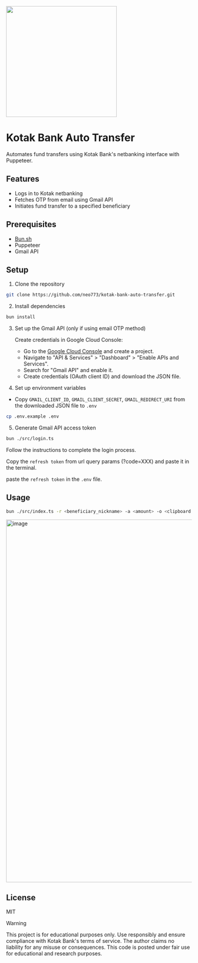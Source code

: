 <img src="https://github.com/user-attachments/assets/532f3dbf-0ce5-49d4-823c-798d41492b19" width="300"/>

# Kotak Bank Auto Transfer

Automates fund transfers using Kotak Bank's netbanking interface with Puppeteer.

## Features

- Logs in to Kotak netbanking
- Fetches OTP from email using Gmail API
- Initiates fund transfer to a specified beneficiary

## Prerequisites

- [Bun.sh](https://bun.sh/)
- Puppeteer
- Gmail API

## Setup

1. Clone the repository

```bash
git clone https://github.com/neo773/kotak-bank-auto-transfer.git
```

2. Install dependencies

```bash
bun install
```

3. Set up the Gmail API (only if using email OTP method)

   Create credentials in Google Cloud Console:

   - Go to the [Google Cloud Console](https://console.cloud.google.com/) and create a project.
   - Navigate to "API & Services" > "Dashboard" > "Enable APIs and Services".
   - Search for "Gmail API" and enable it.
   - Create credentials (OAuth client ID) and download the JSON file.

4. Set up environment variables

- Copy `GMAIL_CLIENT_ID`, `GMAIL_CLIENT_SECRET`, `GMAIL_REDIRECT_URI` from the downloaded JSON file to `.env`

```bash
cp .env.example .env
```

5. Generate Gmail API access token

```bash
bun ./src/login.ts
```

Follow the instructions to complete the login process.

Copy the `refresh token` from url query params (?code=XXX) and paste it in the terminal.

paste the `refresh token` in the `.env` file.

## Usage

```bash
bun ./src/index.ts -r <beneficiary_nickname> -a <amount> -o <clipboard|email>
```

<img width="981" alt="image" src="https://github.com/user-attachments/assets/d09dec07-52b3-4d66-94e9-4bc268c58e3f">

## License

MIT

> [!WARNING]
> This project is for educational purposes only. Use responsibly and ensure compliance with Kotak Bank's terms of service. The author claims no liability for any misuse or consequences. This code is posted under fair use for educational and research purposes.
